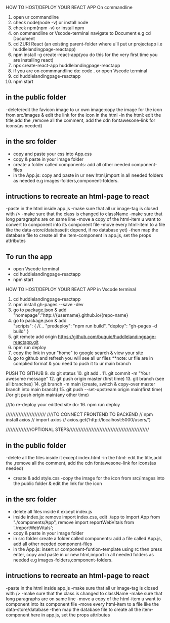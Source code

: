 HOW TO HOST/DEPLOY YOUR REACT APP
On commandline
1. open ur commandline 
2. check node(node -v)  or  install node 
3. check npm(npm -v)  or  install npm 
4. on commandline or Vscode-terminal navigate to Document e.g cd Document
5. cd ZURI React  (an existing parent-folder where u'll put ur projectapp i.e huddlelandingpage-reactapp) 
6. npm install -g create-react-app(you do this for the very first time you are inatalling react)
7. npx create-react-app huddlelandingpage-reactapp 
8. if you are on commmandline do: code . or open Vscode terminal
9. cd huddlelandingpage-reactapp
10. npm start 

## in the public folder
-delete/edit the favicon image to ur own image:copy the image for the icon from src/images & edit the link for the icon in the html
-in the html: edit the title,add the <script src="./src/index.js" type="text/jsx"></script>,remove all the comment, add the cdn fontawesone-link for icons(as needed)
## in the src folder
- copy and paste your css into App.css
- copy & paste in your image folder
- create a folder called components: add all other needed component-files
- in the App.js: copy and paste in ur new html,import in all needed folders as needed e.g images-folders,component-folders. 

## intructions to recreate an html-page to react
-paste in the html inside app.js
-make sure that all ur image-tag is closed with />
-make sure that the class is changed to className
-make sure that long paragraphs are on same line
-move a copy of the html-item u want to convert to component into its component file 
-move every html-item to a file like the data-store/database(it depend, if no database yet)
-then map the database file to create all the item-component in app.js, set the props attributes

## To run the app
- open Vscode terminal
- cd huddlelandingpage-reactapp
- npm start 

HOW TO HOST/DEPLOY YOUR REACT APP
in Vscode terminal
1. cd huddlelandingpage-reactapp
2. npm install gh-pages --save -dev
3. go to package.json & add "homepage":"http://{username}.github.io/{repo-name}
4. go to package.json & add  
        "scripts": {
            //...
            "predeploy": "npm run build",
            "deploy": "gh-pages -d build"
        }
5. git remote add origin https://github.com/buquio/huddlelandingpage-reactapp.git
6. npm run deploy
7. copy the link in your "home" to google search & view your site
8. go to github and refresh you will see all ur files **note: ur file are in complied format & you need to push it to ur main branch

PUSH TO GITHUB
9. do git status
10. git add .
11. git commit -m "Your awesome message"
12. git push origin master (first time)
13. git branch  (see all branches)
14. git branch -m main (create, switch & copy-over master branch into main branch)
15. git push --set-upstream origin main(first time) //or  git push origin main(any other time)


///to re-deploy your editted site do:
16. npm run deploy


/////////////////////////
////TO CONNECT FRONTEND TO BACKEND
// npm install axios 
// import axios
// axios.get('http://localhost:5000/users/')




////////////////OPTIONAL STEPS//////////////////////////////////////////////////
## in the public folder
-delete all the files inside it except index.html
-in the html: edit the title,add the <script src="./src/index.js" type="text/jsx"></script>,remove all the comment, add the cdn fontawesone-link for icons(as needed)
- create & add style.css
-copy the image for the icon from src/images into the public folder & edit the link for the icon
## in the src folder
- delete all files inside it except index.js 
- inside index.js: 
    remove import index.css, 
    edit ./app to import App from "./components/App", 
    remove import reportWebVitals from './reportWebVitals';
- copy & paste in your image folder
- in src folder create a folder called components: add a file called App.js, add all other needed component-files
- in the App.js: insert ur component-funtion-template using rc then press enter, copy and paste in ur new html,import in all needed folders as needed e.g images-folders,component-folders. 

## intructions to recreate an html-page to react
-paste in the html inside app.js
-make sure that all ur image-tag is closed with />
-make sure that the class is changed to className
-make sure that long paragraphs are on same line
-move a copy of the html-item u want to component into its component file 
-move every html-item to a file like the data-store/database
-then map the database file to create all the item-component here in app.js, set the props attributes
